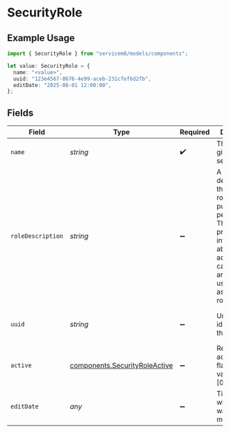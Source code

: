 # SecurityRole

## Example Usage

```typescript
import { SecurityRole } from "servicem8/models/components";

let value: SecurityRole = {
  name: "<value>",
  uuid: "123e4567-8676-4e99-aceb-231cfef6d2fb",
  editDate: "2025-08-01 12:00:00",
};
```

## Fields

| Field                                                                                                                                                                              | Type                                                                                                                                                                               | Required                                                                                                                                                                           | Description                                                                                                                                                                        | Example                                                                                                                                                                            |
| ---------------------------------------------------------------------------------------------------------------------------------------------------------------------------------- | ---------------------------------------------------------------------------------------------------------------------------------------------------------------------------------- | ---------------------------------------------------------------------------------------------------------------------------------------------------------------------------------- | ---------------------------------------------------------------------------------------------------------------------------------------------------------------------------------- | ---------------------------------------------------------------------------------------------------------------------------------------------------------------------------------- |
| `name`                                                                                                                                                                             | *string*                                                                                                                                                                           | :heavy_check_mark:                                                                                                                                                                 | The name given to the security role                                                                                                                                                |                                                                                                                                                                                    |
| `roleDescription`                                                                                                                                                                  | *string*                                                                                                                                                                           | :heavy_minus_sign:                                                                                                                                                                 | A detailed description of the security role's purpose and permissions. This field provides information about what access and capabilities are granted to users assigned this role. |                                                                                                                                                                                    |
| `uuid`                                                                                                                                                                             | *string*                                                                                                                                                                           | :heavy_minus_sign:                                                                                                                                                                 | Unique identifier for this record                                                                                                                                                  | 123e4567-8676-4e99-aceb-231cfef6d2fb                                                                                                                                               |
| `active`                                                                                                                                                                           | [components.SecurityRoleActive](../../models/components/securityroleactive.md)                                                                                                     | :heavy_minus_sign:                                                                                                                                                                 | Record active/deleted flag.  Valid values are [0,1]                                                                                                                                |                                                                                                                                                                                    |
| `editDate`                                                                                                                                                                         | *any*                                                                                                                                                                              | :heavy_minus_sign:                                                                                                                                                                 | Timestamp at which record was last modified                                                                                                                                        | 2025-08-01 12:00:00                                                                                                                                                                |